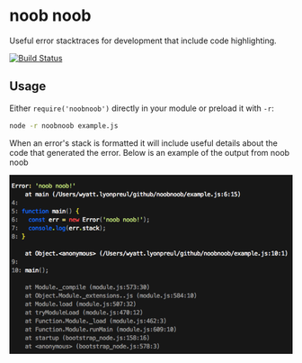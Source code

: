 # noob noob

Useful error stacktraces for development that include code highlighting.

[![Build Status](https://travis-ci.org/geek/noobnoob.png)](https://travis-ci.org/geek/noobnoob)


## Usage

Either `require('noobnoob')` directly in your module or preload it with `-r`:

```sh
node -r noobnoob example.js
```

When an error's stack is formatted it will include useful details about the code that generated the error. Below is an example of the output from noob noob

![example](images/screenshot.png)


